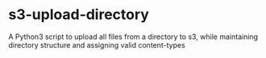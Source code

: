 # s3-upload-directory
A Python3 script to upload all files from a directory to s3, while maintaining directory structure and assigning valid content-types
